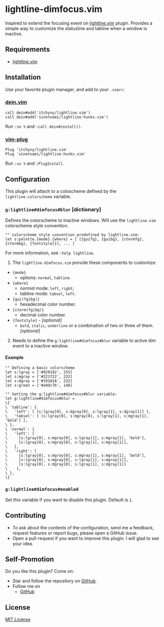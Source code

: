 # lightline-dimfocus.vim
Inspired to extend the focusing event on [lightline.vim][] plugin. Provides 
a simple way to customize the statusline and tabline when a window is inactive.

## Requirements
- [lightline.vim][]

## Installation
Use your favorite plugin manager, and add to your `.vimrc`: 

### [dein.vim][]
```vim
call dein#add('itchyny/lightline.vim')
call dein#add('sinetoami/lightline-hunks.vim')
```
Run `:so %` and `:call dein#install()`.

### [vim-plug][]
```vim
Plug 'itchyny/lightline.vim'
Plug 'sinetoami/lightline-hunks.vim'
```
Run `:so %` and `:PlugInstall`.

## Configuration
This plugin will attach to a coloscheme defined by the `lightline.colorscheme` variable.

### `g:lightline#dimfocus#blur` [dictionary]
Defines the colorscheme to inactive windows. Will use the `lightline.vim` 
colorscheme style convention.
```vim
"" colorscheme style convention predefined by lightline.vim:
let s:palette.{mode}.{where} = [ [{guifg}, {guibg}, {ctermfg}, {ctermbg}, {fontstyle}}], ... ]
```
For more information, see `:help lightline`.

1. The `lightline-dimfocus.vim` provide these components to customize:
 - `{mode}` 
     - options: `normal`, `tabline`.
 - `{where}`
     - *normal* mode: `left`, `right`; 
     - *tabline* mode: `tabsel`, `left`.
 - `{gui(fg|bg)}` 
     - hexadecimal color number.
 - `{cterm(fg|bg)}` 
     - decimal color number.
 - `{fontstyle}` - *[optional]* 
     - `bold`, `italic`, `underline` or a combination of two or three 
         of them. *[optional]*

2. Needs to define the `g:lightline#dimfocus#blur` variable to active dim 
   event to a inactive window.
#### Example
```vim
"" Defining a basic colorscheme
let s:lgray = ['#929192', 255]
let s:mgray = ['#221f22', 232]
let s:dgray = ['#19181A', 232]
let s:green = ['#a9dc76', 148]

"" Setting the g:lightline#dimfocus#blur variable:
let g:lightline#dimfocus#blur = 
\{
\ 'tabline': {
\   'left': [ [s:lgray[0], s:dgray[0], s:lgray[1], s:dgray[1]] ],
\   'tabsel': [ [s:lgray[0], s:mgray[0], s:lgray[1], s:mgray[1], 'bold'] ],
\ },
\ 'normal': {
\   'left': [ 
\     [s:lgray[0], s:mgray[0], s:lgray[1], s:mgray[1], 'bold'], 
\     [s:lgray[0], s:mgray[0], s:lgray[1], s:mgray[1]], 
\   ],
\   'right': [ 
\     [s:lgray[0], s:mgray[0], s:mgray[1], s:mgray[1], 'bold'], 
\     [s:lgray[0], s:mgray[0], s:lgray[1], s:mgray[1]], 
\     [s:lgray[0], s:dgray[0], s:lgray[1], s:dgray[1]] 
\    ],
\ },
\}
```

### `g:lightline#dimfocus#enabled`
Set this variable if you want to disable this plugin. Default is `1`.

## Contributing
- To ask about the contents of the configuration, send me a feedback, 
    request features or report bugs, please open a GitHub issue.
- Open a pull-request if you want to improve this plugin. 
    I will glad to see your idea.

## Self-Promotion
Do you like this plugin? Come on:
- Star and follow the repository on [GitHub](https://github.com/sinetoami/lightline-dimfocus.vim).
- Follow me on
  - [GitHub](https://github.com/sinetoami)

## License
[MIT License](LICENSE)

[lightline.vim]: https://github.com/itchyny/lightline.vim
[dein.vim]: https://github.com/Shougo/dein.vim
[vim-plug]: https://github.com/junegunn/vim-plug
